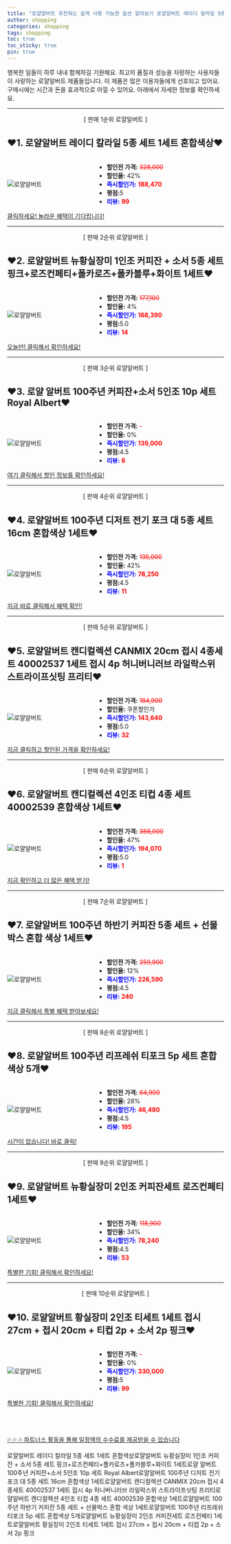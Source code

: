 ```yaml
---
title: "로얄알버트 추천하는 쉽게 사용 가능한 옵션 알아보기 로얄알버트 레이디 칼라일 5종 세트"
author: shopping
categories: shopping
tags: shopping
toc: true
toc_sticky: true
pin: true
---
```

행복한 일들이 하루 내내 함께하길 기원해요. 최고의 품질과 성능을 자랑하는 사용자들이 사랑하는 로얄알버트 제품들입니다. 이 제품은 많은 이용자들에게 선호되고 있어요. 구매시에는 시간과 돈을 효과적으로 아낄 수 있어요. 아래에서 자세한 정보를 확인하세요.

---
<p class="toplist" style="margin: 0 auto; display: block; width: fit-content;">[ 판매 1순위 로얄알버트 ]</p>

<h2><strong>❤️1. 로얄알버트 레이디 칼라일 5종 세트 1세트 혼합색상❤️</strong></h2>

<div style="display: flex; align-items: center;">
    <div style="flex: 0.4;">
        <img src="https://thumbnail9.coupangcdn.com/thumbnails/remote/230x230ex/image/retail/images/2024/06/26/15/3/bb91212f-9558-4be3-8e01-844286b62750.jpg" alt="로얄알버트" style="max-width: 100%;">
    </div>
    <div style="flex: 0.6; margin-left: 10px;">
        <ul>
            <li><strong>할인전 가격:</strong> <del style="color: red;">328,000</del></li>
            <li><strong>할인율:</strong> 42%</li>
            <li><span style='color:blue'><strong>즉시할인가:</strong></span> <span style='color:red'><strong>188,470</strong></span></li>
            <li><strong>평점:</strong>5</li>
            <li><span style='color:blue'><strong>리뷰:</strong></span> <span style='color:red'><strong>99</strong></span></li>
        </ul>
    </div>
</div>
<div class="center">
    <a href="https://selin100587001.github.io?lptag=AF9450613&subid=githubio&pageKey=8190326486&traceid=V0-153&itemId=23436951924&vendorItemId=90463843513" class="myButton">
        클릭하세요! 놀라운 혜택이 기다립니다!
    </a>
</div>


---
<p class="toplist" style="margin: 0 auto; display: block; width: fit-content;">[ 판매 2순위 로얄알버트 ]</p>

<h2><strong>❤️2. 로얄알버트 뉴황실장미 1인조 커피잔 + 소서 5종 세트 핑크+로즈컨페티+폴카로즈+폴카블루+화이트 1세트❤️</strong></h2>

<div style="display: flex; align-items: center;">
    <div style="flex: 0.4;">
        <img src="https://thumbnail8.coupangcdn.com/thumbnails/remote/230x230ex/image/retail/images/2022/01/27/15/8/91d8592c-da26-4b09-8156-b33a1a6a89d1.jpg" alt="로얄알버트" style="max-width: 100%;">
    </div>
    <div style="flex: 0.6; margin-left: 10px;">
        <ul>
            <li><strong>할인전 가격:</strong> <del style="color: red;">177,100</del></li>
            <li><strong>할인율:</strong> 4%</li>
            <li><span style='color:blue'><strong>즉시할인가:</strong></span> <span style='color:red'><strong>168,390</strong></span></li>
            <li><strong>평점:</strong>5.0</li>
            <li><span style='color:blue'><strong>리뷰:</strong></span> <span style='color:red'><strong>14</strong></span></li>
        </ul>
    </div>
</div>
<div class="center">
    <a href="https://selin100587001.github.io?lptag=AF9450613&subid=githubio&pageKey=6310225456&traceid=V0-153&itemId=13093877386&vendorItemId=80354848858" class="myButton">
        오늘만! 클릭해서 확인하세요!
    </a>
</div>


---
<p class="toplist" style="margin: 0 auto; display: block; width: fit-content;">[ 판매 3순위 로얄알버트 ]</p>

<h2><strong>❤️3. 로얄 알버트 100주년 커피잔+소서 5인조 10p 세트 Royal Albert❤️</strong></h2>

<div style="display: flex; align-items: center;">
    <div style="flex: 0.4;">
        <img src="https://thumbnail8.coupangcdn.com/thumbnails/remote/230x230ex/image/vendor_inventory/06af/fb8898d01285e705054e229b09f843a2c412df6e11768547c7fe210582a3.png" alt="로얄알버트" style="max-width: 100%;">
    </div>
    <div style="flex: 0.6; margin-left: 10px;">
        <ul>
            <li><strong>할인전 가격:</strong> <del style="color: red;">-</del></li>
            <li><strong>할인율:</strong> 0%</li>
            <li><span style='color:blue'><strong>즉시할인가:</strong></span> <span style='color:red'><strong>139,000</strong></span></li>
            <li><strong>평점:</strong>4.5</li>
            <li><span style='color:blue'><strong>리뷰:</strong></span> <span style='color:red'><strong>6</strong></span></li>
        </ul>
    </div>
</div>
<div class="center">
    <a href="https://selin100587001.github.io?lptag=AF9450613&subid=githubio&pageKey=7418340068&traceid=V0-153&itemId=19237411916&vendorItemId=86353768782" class="myButton">
        여기 클릭해서 할인 정보를 확인하세요!
    </a>
</div>


---
<p class="toplist" style="margin: 0 auto; display: block; width: fit-content;">[ 판매 4순위 로얄알버트 ]</p>

<h2><strong>❤️4. 로얄알버트 100주년 디저트 전기 포크 대 5종 세트 16cm 혼합색상 1세트❤️</strong></h2>

<div style="display: flex; align-items: center;">
    <div style="flex: 0.4;">
        <img src="https://thumbnail7.coupangcdn.com/thumbnails/remote/230x230ex/image/retail/images/2023/09/13/17/6/29b5d2ed-950e-4152-9761-bc1a7e11431f.jpg" alt="로얄알버트" style="max-width: 100%;">
    </div>
    <div style="flex: 0.6; margin-left: 10px;">
        <ul>
            <li><strong>할인전 가격:</strong> <del style="color: red;">135,000</del></li>
            <li><strong>할인율:</strong> 42%</li>
            <li><span style='color:blue'><strong>즉시할인가:</strong></span> <span style='color:red'><strong>78,250</strong></span></li>
            <li><strong>평점:</strong>4.5</li>
            <li><span style='color:blue'><strong>리뷰:</strong></span> <span style='color:red'><strong>11</strong></span></li>
        </ul>
    </div>
</div>
<div class="center">
    <a href="https://selin100587001.github.io?lptag=AF9450613&subid=githubio&pageKey=7557407840&traceid=V0-153&itemId=19902784527&vendorItemId=87176962696" class="myButton">
        지금 바로 클릭해서 혜택 확인!
    </a>
</div>


---
<p class="toplist" style="margin: 0 auto; display: block; width: fit-content;">[ 판매 5순위 로얄알버트 ]</p>

<h2><strong>❤️5. 로얄알버트 캔디컬렉션 CANMIX 20cm 접시 4종세트 40002537 1세트 접시 4p 허니버니러브 라일락스위 스트라이프싯팅 프리티❤️</strong></h2>

<div style="display: flex; align-items: center;">
    <div style="flex: 0.4;">
        <img src="https://thumbnail6.coupangcdn.com/thumbnails/remote/230x230ex/image/retail/images/1568887203236425-73fd7873-a371-4e3e-a3bb-3dc97741d699.jpg" alt="로얄알버트" style="max-width: 100%;">
    </div>
    <div style="flex: 0.6; margin-left: 10px;">
        <ul>
            <li><strong>할인전 가격:</strong> <del style="color: red;">184,900</del></li>
            <li><strong>할인율:</strong> 쿠폰할인가</li>
            <li><span style='color:blue'><strong>즉시할인가:</strong></span> <span style='color:red'><strong>143,640</strong></span></li>
            <li><strong>평점:</strong>5.0</li>
            <li><span style='color:blue'><strong>리뷰:</strong></span> <span style='color:red'><strong>32</strong></span></li>
        </ul>
    </div>
</div>
<div class="center">
    <a href="https://selin100587001.github.io?lptag=AF9450613&subid=githubio&pageKey=4609950951&traceid=V0-153&itemId=5696753220&vendorItemId=5540625320" class="myButton">
        지금 클릭하고 할인된 가격을 확인하세요!
    </a>
</div>


---
<p class="toplist" style="margin: 0 auto; display: block; width: fit-content;">[ 판매 6순위 로얄알버트 ]</p>

<h2><strong>❤️6. 로얄알버트 캔디컬렉션 4인조 티컵 4종 세트 40002539 혼합색상 1세트❤️</strong></h2>

<div style="display: flex; align-items: center;">
    <div style="flex: 0.4;">
        <img src="https://thumbnail10.coupangcdn.com/thumbnails/remote/230x230ex/image/retail/images/2023/09/12/15/2/6ea35ecf-42b0-47fa-a896-a7c5902f688b.jpg" alt="로얄알버트" style="max-width: 100%;">
    </div>
    <div style="flex: 0.6; margin-left: 10px;">
        <ul>
            <li><strong>할인전 가격:</strong> <del style="color: red;">368,000</del></li>
            <li><strong>할인율:</strong> 47%</li>
            <li><span style='color:blue'><strong>즉시할인가:</strong></span> <span style='color:red'><strong>194,070</strong></span></li>
            <li><strong>평점:</strong>5.0</li>
            <li><span style='color:blue'><strong>리뷰:</strong></span> <span style='color:red'><strong>1</strong></span></li>
        </ul>
    </div>
</div>
<div class="center">
    <a href="https://selin100587001.github.io?lptag=AF9450613&subid=githubio&pageKey=7592753086&traceid=V0-153&itemId=20067255546&vendorItemId=87163100781" class="myButton">
        지금 확인하고 더 많은 혜택 받기!
    </a>
</div>


---
<p class="toplist" style="margin: 0 auto; display: block; width: fit-content;">[ 판매 7순위 로얄알버트 ]</p>

<h2><strong>❤️7. 로얄알버트 100주년 하반기 커피잔 5종 세트 + 선물박스 혼합 색상 1세트❤️</strong></h2>

<div style="display: flex; align-items: center;">
    <div style="flex: 0.4;">
        <img src="https://thumbnail7.coupangcdn.com/thumbnails/remote/230x230ex/image/retail/images/1228674033368901-b7597b6a-ca2e-4f74-90b6-b4a783db717f.jpg" alt="로얄알버트" style="max-width: 100%;">
    </div>
    <div style="flex: 0.6; margin-left: 10px;">
        <ul>
            <li><strong>할인전 가격:</strong> <del style="color: red;">259,900</del></li>
            <li><strong>할인율:</strong> 12%</li>
            <li><span style='color:blue'><strong>즉시할인가:</strong></span> <span style='color:red'><strong>226,590</strong></span></li>
            <li><strong>평점:</strong>4.5</li>
            <li><span style='color:blue'><strong>리뷰:</strong></span> <span style='color:red'><strong>240</strong></span></li>
        </ul>
    </div>
</div>
<div class="center">
    <a href="https://selin100587001.github.io?lptag=AF9450613&subid=githubio&pageKey=25469885&traceid=V0-153&itemId=99076797&vendorItemId=3180938784" class="myButton">
        지금 클릭해서 특별 혜택 받아보세요!
    </a>
</div>


---
<p class="toplist" style="margin: 0 auto; display: block; width: fit-content;">[ 판매 8순위 로얄알버트 ]</p>

<h2><strong>❤️8. 로얄알버트 100주년 리프레쉬 티포크 5p 세트 혼합색상 5개❤️</strong></h2>

<div style="display: flex; align-items: center;">
    <div style="flex: 0.4;">
        <img src="https://thumbnail8.coupangcdn.com/thumbnails/remote/230x230ex/image/retail/images/1568521398992012-b24805dd-af8d-4992-a605-5bf6d3f542df.jpg" alt="로얄알버트" style="max-width: 100%;">
    </div>
    <div style="flex: 0.6; margin-left: 10px;">
        <ul>
            <li><strong>할인전 가격:</strong> <del style="color: red;">64,900</del></li>
            <li><strong>할인율:</strong> 28%</li>
            <li><span style='color:blue'><strong>즉시할인가:</strong></span> <span style='color:red'><strong>46,480</strong></span></li>
            <li><strong>평점:</strong>4.5</li>
            <li><span style='color:blue'><strong>리뷰:</strong></span> <span style='color:red'><strong>195</strong></span></li>
        </ul>
    </div>
</div>
<div class="center">
    <a href="https://selin100587001.github.io?lptag=AF9450613&subid=githubio&pageKey=4609950561&traceid=V0-153&itemId=5696752426&vendorItemId=5261697160" class="myButton">
        시간이 없습니다! 바로 클릭!
    </a>
</div>


---
<p class="toplist" style="margin: 0 auto; display: block; width: fit-content;">[ 판매 9순위 로얄알버트 ]</p>

<h2><strong>❤️9. 로얄알버트 뉴황실장미 2인조 커피잔세트 로즈컨페티 1세트❤️</strong></h2>

<div style="display: flex; align-items: center;">
    <div style="flex: 0.4;">
        <img src="https://thumbnail7.coupangcdn.com/thumbnails/remote/230x230ex/image/retail/images/5199243707667524-3516b54b-658d-4522-90e2-5274a96595eb.jpg" alt="로얄알버트" style="max-width: 100%;">
    </div>
    <div style="flex: 0.6; margin-left: 10px;">
        <ul>
            <li><strong>할인전 가격:</strong> <del style="color: red;">118,900</del></li>
            <li><strong>할인율:</strong> 34%</li>
            <li><span style='color:blue'><strong>즉시할인가:</strong></span> <span style='color:red'><strong>78,240</strong></span></li>
            <li><strong>평점:</strong>4.5</li>
            <li><span style='color:blue'><strong>리뷰:</strong></span> <span style='color:red'><strong>53</strong></span></li>
        </ul>
    </div>
</div>
<div class="center">
    <a href="https://selin100587001.github.io?lptag=AF9450613&subid=githubio&pageKey=4609950970&traceid=V0-153&itemId=5696753264&vendorItemId=71239197526" class="myButton">
        특별한 기회! 클릭해서 확인하세요!
    </a>
</div>


---
<p class="toplist" style="margin: 0 auto; display: block; width: fit-content;">[ 판매 10순위 로얄알버트 ]</p>

<h2><strong>❤️10. 로얄알버트 황실장미 2인조 티세트 1세트 접시 27cm + 접시 20cm + 티컵 2p + 소서 2p 핑크❤️</strong></h2>

<div style="display: flex; align-items: center;">
    <div style="flex: 0.4;">
        <img src="https://thumbnail7.coupangcdn.com/thumbnails/remote/230x230ex/image/retail/images/2024/07/02/20/2/add711b3-46df-4cea-9326-312633f59e69.jpg" alt="로얄알버트" style="max-width: 100%;">
    </div>
    <div style="flex: 0.6; margin-left: 10px;">
        <ul>
            <li><strong>할인전 가격:</strong> <del style="color: red;">-</del></li>
            <li><strong>할인율:</strong> 0%</li>
            <li><span style='color:blue'><strong>즉시할인가:</strong></span> <span style='color:red'><strong>330,000</strong></span></li>
            <li><strong>평점:</strong>5</li>
            <li><span style='color:blue'><strong>리뷰:</strong></span> <span style='color:red'><strong>99</strong></span></li>
        </ul>
    </div>
</div>
<div class="center">
    <a href="https://selin100587001.github.io?lptag=AF9450613&subid=githubio&pageKey=8202931367&traceid=V0-153&itemId=23519677649&vendorItemId=90546034787" class="myButton">
        특별한 기회! 클릭해서 확인하세요!
    </a>
</div>

<br><br><br>[💦 💦 💦 파트너스 활동을 통해 일정액의 수수료를 제공받을 수 있습니다](https://link.coupang.com/a/bcpT2c)<br><br>로얄알버트 레이디 칼라일 5종 세트 1세트 혼합색상로얄알버트 뉴황실장미 1인조 커피잔 + 소서 5종 세트 핑크+로즈컨페티+폴카로즈+폴카블루+화이트 1세트로얄 알버트 100주년 커피잔+소서 5인조 10p 세트 Royal Albert로얄알버트 100주년 디저트 전기 포크 대 5종 세트 16cm 혼합색상 1세트로얄알버트 캔디컬렉션 CANMIX 20cm 접시 4종세트 40002537 1세트 접시 4p 허니버니러브 라일락스위 스트라이프싯팅 프리티로얄알버트 캔디컬렉션 4인조 티컵 4종 세트 40002539 혼합색상 1세트로얄알버트 100주년 하반기 커피잔 5종 세트 + 선물박스 혼합 색상 1세트로얄알버트 100주년 리프레쉬 티포크 5p 세트 혼합색상 5개로얄알버트 뉴황실장미 2인조 커피잔세트 로즈컨페티 1세트로얄알버트 황실장미 2인조 티세트 1세트 접시 27cm + 접시 20cm + 티컵 2p + 소서 2p 핑크